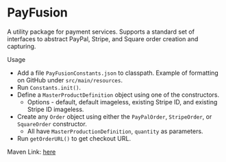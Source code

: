 # PayFusion
A utility package for payment services. Supports a standard set of interfaces to abstract PayPal, Stripe, and Square order creation and capturing.

Usage
- Add a file ```PayFusionConstants.json``` to classpath. Example of formatting on GitHub under ```src/main/resources```.
- Run ```Constants.init()```.
- Define a ```MasterProductDefinition``` object using one of the constructors.
    - Options - default, default imageless, existing Stripe ID, and existing Stripe ID imageless.
- Create any ```Order``` object using either the ```PayPalOrder```, ```StripeOrder```, or ```SquareOrder``` constructor.
    - All have ```MasterProductionDefinition```, ```quantity``` as parameters.
- Run ```getOrderURL()``` to get checkout URL. 

Maven Link: [here](https://central.sonatype.com/artifact/io.github.kyle-du/payfusion2/overview)
